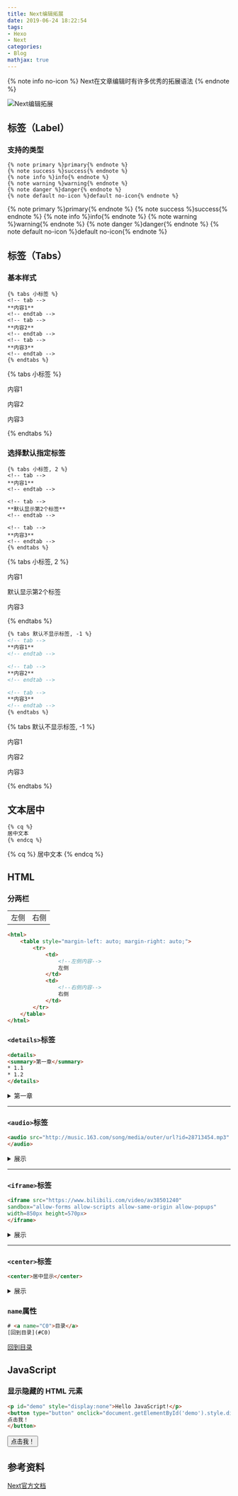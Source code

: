 ```yaml
---
title: Next编辑拓展
date: 2019-06-24 18:22:54
tags: 
- Hexo
- Next
categories:
- Blog
mathjax: true
---
```

{% note info no-icon %}
Next在文章编辑时有许多优秀的拓展语法
{% endnote %}

<!--more-->

![Next编辑拓展](https://puui.qpic.cn/fans_admin/0/3_1231830080_1572055658567/0)

## 标签（Label）

### 支持的类型

```shell
{% note primary %}primary{% endnote %}
{% note success %}success{% endnote %}
{% note info %}info{% endnote %}
{% note warning %}warning{% endnote %}
{% note danger %}danger{% endnote %}
{% note default no-icon %}default no-icon{% endnote %}
```

{% note primary %}primary{% endnote %}
{% note success %}success{% endnote %}
{% note info %}info{% endnote %}
{% note warning %}warning{% endnote %}
{% note danger %}danger{% endnote %}
{% note default no-icon %}default no-icon{% endnote %}

## 标签（Tabs）

### 基本样式

```shell
{% tabs 小标签 %}
<!-- tab -->
**内容1**
<!-- endtab -->
<!-- tab -->
**内容2**
<!-- endtab -->
<!-- tab -->
**内容3**
<!-- endtab -->
{% endtabs %}
```

{% tabs 小标签 %}
<!-- tab -->
内容1
<!-- endtab -->

<!-- tab -->
内容2
<!-- endtab -->

<!-- tab -->
内容3
<!-- endtab -->
{% endtabs %}

### 选择默认指定标签

```shell
{% tabs 小标签, 2 %}
<!-- tab -->
**内容1**
<!-- endtab -->

<!-- tab -->
**默认显示第2个标签**
<!-- endtab -->

<!-- tab -->
**内容3**
<!-- endtab -->
{% endtabs %}
```

{% tabs 小标签, 2 %}
<!-- tab -->
内容1
<!-- endtab -->

<!-- tab -->
默认显示第2个标签
<!-- endtab -->

<!-- tab -->
内容3
<!-- endtab -->
{% endtabs %}

```html
{% tabs 默认不显示标签, -1 %}
<!-- tab -->
**内容1**
<!-- endtab -->

<!-- tab -->
**内容2**
<!-- endtab -->

<!-- tab -->
**内容3**
<!-- endtab -->
{% endtabs %}
```

{% tabs 默认不显示标签, -1 %}
<!-- tab -->
内容1
<!-- endtab -->

<!-- tab -->
内容2
<!-- endtab -->

<!-- tab -->
内容3
<!-- endtab -->
{% endtabs %}

## 文本居中

```html
{% cq %}
居中文本
{% endcq %}
```

{% cq %}
居中文本
{% endcq %}

## HTML

### 分两栏

<html>
    <table style="margin-left: auto; margin-right: auto;">
        <tr>
            <td>
                <!--左侧内容-->
                左侧
            </td>
            <td>
                <!--右侧内容-->
                右侧
            </td>
        </tr>
    </table>
</html>

```html
<html>
    <table style="margin-left: auto; margin-right: auto;">
        <tr>
            <td>
                <!--左侧内容-->
                左侧
            </td>
            <td>
                <!--右侧内容-->
                右侧
            </td>
        </tr>
    </table>
</html>
```

### `<details>`标签

```HTML
<details>
<summary>第一章</summary>
* 1.1
* 1.2
</details>
```

<details>
<summary>第一章</summary>

* 1.1
* 1.2

</details>

---

### `<audio>`标签

```HTML
<audio src="http://music.163.com/song/media/outer/url?id=28713454.mp3" controls="controls">
</audio>
```

<details>
<summary>展示</summary>

<audio src="http://music.163.com/song/media/outer/url?id=28713454.mp3" controls="controls">
</audio>

</details>

---

### `<iframe>`标签

```HTML
<iframe src="https://www.bilibili.com/video/av38501240" 
sandbox="allow-forms allow-scripts allow-same-origin allow-popups"
width=850px height=570px>
</iframe>
```

<details>
<summary>展示</summary>

<iframe src="https://www.bilibili.com/video/av38501240" 
sandbox="allow-forms allow-scripts allow-same-origin allow-popups"
width=850px height=570px>
</iframe>

</details>

---

### `<center>`标签

```HTML
<center>居中显示</center>
```

<details>
<summary>展示</summary>

<center>居中显示</center>
</details>

### `name`属性

```html
# <a name="C0">目录</a>
[回到目录](#C0)
```

[回到目录](#C0)

## JavaScript

### 显示隐藏的 HTML 元素

```HTML
<p id="demo" style="display:none">Hello JavaScript!</p>
<button type="button" onclick="document.getElementById('demo').style.display='block'">
点击我！
</button>
```

<p id="demo" style="display:none">Hello JavaScript!</p>
<button type="button" onclick="document.getElementById('demo').style.display='block'">
点击我！
</button>

## 参考资料

[Next官方文档](https://theme-next.org/docs/tag-plugins/)
